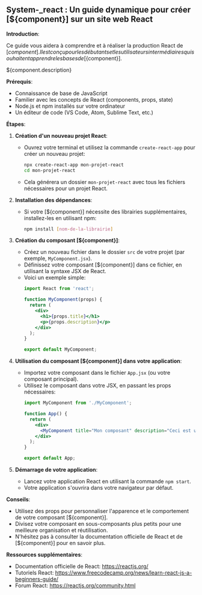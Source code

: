 ## System-_react : Un guide dynamique pour créer [${component}] sur un site web React

**Introduction**:

Ce guide vous aidera à comprendre et à réaliser la production React de [${component}]. Il est conçu pour les débutants et les utilisateurs intermédiaires qui souhaitent apprendre les bases de [${component}].

${component.description}

**Prérequis**:

* Connaissance de base de JavaScript
* Familier avec les concepts de React (components, props, state)
* Node.js et npm installés sur votre ordinateur
* Un éditeur de code (VS Code, Atom, Sublime Text, etc.)

**Étapes**:

1. **Création d'un nouveau projet React**:

   * Ouvrez votre terminal et utilisez la commande `create-react-app` pour créer un nouveau projet:
     ```bash
     npx create-react-app mon-projet-react
     cd mon-projet-react
     ```
   * Cela générera un dossier `mon-projet-react` avec tous les fichiers nécessaires pour un projet React.

2. **Installation des dépendances**:

   * Si votre [${component}] nécessite des librairies supplémentaires, installez-les en utilisant npm:
     ```bash
     npm install [nom-de-la-librairie]
     ```

3. **Création du composant [${component}]**:

   * Créez un nouveau fichier dans le dossier `src` de votre projet (par exemple, `MyComponent.jsx`).
   * Définissez votre composant [${component}] dans ce fichier, en utilisant la syntaxe JSX de React. 
   * Voici un exemple simple:
     ```jsx
     import React from 'react';

     function MyComponent(props) {
       return (
         <div>
           <h1>{props.title}</h1>
           <p>{props.description}</p>
         </div>
       );
     }

     export default MyComponent;
     ```

4. **Utilisation du composant [${component}] dans votre application**:

   * Importez votre composant dans le fichier `App.jsx` (ou votre composant principal).
   * Utilisez le composant dans votre JSX, en passant les props nécessaires:
     ```jsx
     import MyComponent from './MyComponent';

     function App() {
       return (
         <div>
           <MyComponent title="Mon composant" description="Ceci est un exemple de composant." />
         </div>
       );
     }

     export default App;
     ```

5. **Démarrage de votre application**:

   * Lancez votre application React en utilisant la commande `npm start`.
   * Votre application s'ouvrira dans votre navigateur par défaut.

**Conseils**:

*  Utilisez des props pour personnaliser l'apparence et le comportement de votre composant [${component}].
*  Divisez votre composant en sous-composants plus petits pour une meilleure organisation et réutilisation.
*  N'hésitez pas à consulter la documentation officielle de React et de [${component}] pour en savoir plus.

**Ressources supplémentaires**:

*  Documentation officielle de React: https://reactjs.org/
*  Tutoriels React: https://www.freecodecamp.org/news/learn-react-js-a-beginners-guide/
*  Forum React: https://reactjs.org/community.html



